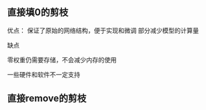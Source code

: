 

## 直接填0的剪枝
优点： 
保证了原始的网络结构，便于实现和微调
部分减少模型的计算量

缺点

零权重仍需要存储，不会减少内存的使用

一些硬件和软件不一定支持

## 直接remove的剪枝

